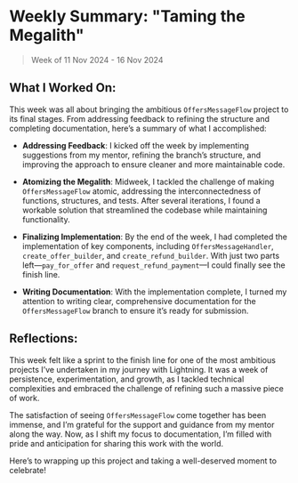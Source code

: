 # Weekly Summary: "Taming the Megalith"

> Week of 11 Nov 2024 - 16 Nov 2024

## What I Worked On:

This week was all about bringing the ambitious `OffersMessageFlow` project to
its final stages. From addressing feedback to refining the structure and
completing documentation, here’s a summary of what I accomplished:

- **Addressing Feedback**: I kicked off the week by implementing suggestions
  from my mentor, refining the branch’s structure, and improving the approach to
  ensure cleaner and more maintainable code.

- **Atomizing the Megalith**: Midweek, I tackled the challenge of making
  `OffersMessageFlow` atomic, addressing the interconnectedness of functions,
  structures, and tests. After several iterations, I found a workable solution
  that streamlined the codebase while maintaining functionality.

- **Finalizing Implementation**: By the end of the week, I had completed the
  implementation of key components, including `OffersMessageHandler`,
  `create_offer_builder`, and `create_refund_builder`. With just two parts
  left—`pay_for_offer` and `request_refund_payment`—I could finally see the
  finish line.

- **Writing Documentation**: With the implementation complete, I turned my
  attention to writing clear, comprehensive documentation for the
  `OffersMessageFlow` branch to ensure it’s ready for submission.

## Reflections:

This week felt like a sprint to the finish line for one of the most ambitious
projects I’ve undertaken in my journey with Lightning. It was a week of
persistence, experimentation, and growth, as I tackled technical complexities
and embraced the challenge of refining such a massive piece of work.

The satisfaction of seeing `OffersMessageFlow` come together has been immense,
and I’m grateful for the support and guidance from my mentor along the way. Now,
as I shift my focus to documentation, I’m filled with pride and anticipation for
sharing this work with the world.

Here’s to wrapping up this project and taking a well-deserved moment to
celebrate!
